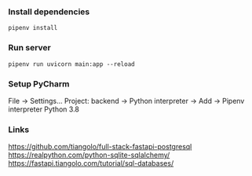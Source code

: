 ### Install dependencies
`pipenv install`

### Run server
`pipenv run uvicorn main:app --reload`

### Setup PyCharm
File -> Settings...
Project: backend -> Python interpreter -> Add -> Pipenv interpreter Python 3.8

### Links
https://github.com/tiangolo/full-stack-fastapi-postgresql
https://realpython.com/python-sqlite-sqlalchemy/
https://fastapi.tiangolo.com/tutorial/sql-databases/
